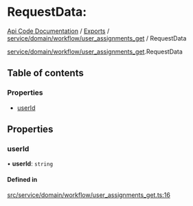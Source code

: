 # RequestData: 
 
[Api Code Documentation](../README.md) / [Exports](../modules.md) / [service/domain/workflow/user\_assignments\_get](../modules/service_domain_workflow_user_assignments_get.md) / RequestData

[service/domain/workflow/user\_assignments\_get](../modules/service_domain_workflow_user_assignments_get.md).RequestData

## Table of contents

### Properties

- [userId](service_domain_workflow_user_assignments_get.RequestData.md#userid)

## Properties

### userId

• **userId**: `string`

#### Defined in

[src/service/domain/workflow/user_assignments_get.ts:16](https://github.com/openkfw/TruBudget/blob/40b449a/api/src/service/domain/workflow/user_assignments_get.ts#L16)
